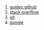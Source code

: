 1. [guides.github](https://guides.github.com)
2. [stack overflow](https://stackoverflow.com)
3. [git](https://git-scm.com)
4. [google](google.com)
